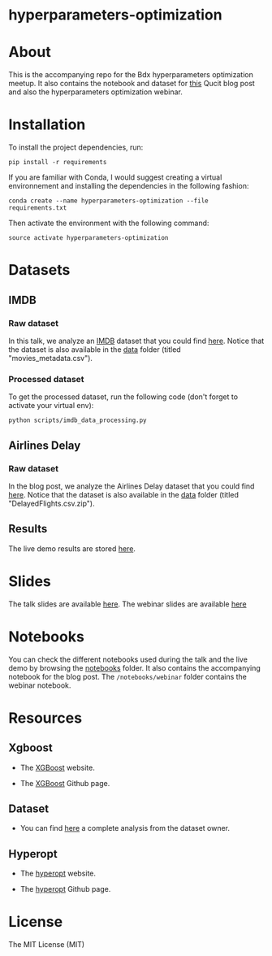 # hyperparameters-optimization


# About

This is the accompanying repo for the Bdx hyperparameters optimization meetup.
It also contains the notebook and dataset for [this](http://www.qucit.com/2016/12/06/how-to-optimize-hyperparameters/) Qucit blog post
and also the hyperparameters optimization webinar.


# Installation

To install the project dependencies, run:

`pip install -r requirements`

If you are familiar with Conda, I would suggest creating a virtual environnement
and installing the dependencies in the following fashion:

`conda create --name hyperparameters-optimization --file requirements.txt`

Then activate the environment with the following command:

`source activate hyperparameters-optimization`


# Datasets

## IMDB

### Raw dataset

In this talk, we analyze an [IMDB](http://www.imdb.com/) dataset that you could find [here](https://www.kaggle.com/deepmatrix/imdb-5000-movie-dataset).
Notice that the dataset is also available in the [data](/data) folder (titled "movies_metadata.csv").

### Processed dataset

To get the processed dataset, run the following code
(don't forget to activate your virtual env):

```
python scripts/imdb_data_processing.py
```

## Airlines Delay

### Raw dataset

In the blog post, we analyze the Airlines Delay dataset that you could find [here](https://www.kaggle.com/giovamata/airlinedelaycauses).
Notice that the dataset is also available in the [data](/data) folder
(titled "DelayedFlights.csv.zip").

## Results

The live demo results are stored [here](/data/hyperparameters_selection_results.csv).

# Slides

The talk slides are available [here](talk_slides.pdf).
The webinar slides are available [here](webinar_slides.pdf)

# Notebooks

You can check the different notebooks used during the talk and the live demo by browsing the [notebooks](/notebooks) folder. It also contains the accompanying notebook for the blog post.
The `/notebooks/webinar` folder contains the webinar notebook.

# Resources

## Xgboost

* The [XGBoost](https://xgboost.readthedocs.io/en/latest/) website.

* The [XGBoost](https://github.com/dmlc/xgboost) Github page.

## Dataset

* You can find  [here](https://blog.nycdatascience.com/student-works/machine-learning/movie-rating-prediction/) a complete analysis from the dataset owner.  

## Hyperopt

* The [hyperopt](https://jaberg.github.io/hyperopt/) website.

* The [hyperopt](https://github.com/hyperopt/hyperopt) Github page.

# License

The MIT License (MIT)
